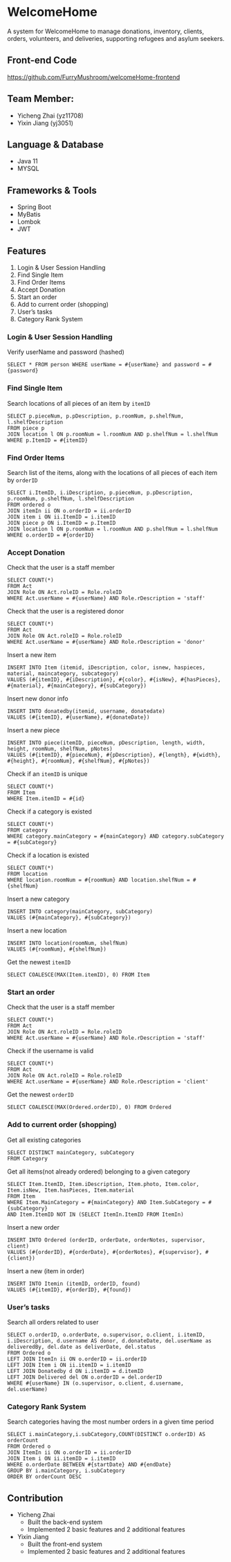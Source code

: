 # WelcomeHome
A system for WelcomeHome to manage donations, inventory, clients, orders, volunteers, and deliveries, supporting refugees and asylum seekers.
## Front-end Code
https://github.com/FurryMushroom/welcomeHome-frontend
## Team Member:
- Yicheng Zhai (yz11708)
- Yixin Jiang (yj3051)
## Language & Database
- Java 11
- MYSQL
## Frameworks & Tools
- Spring Boot
- MyBatis
- Lombok
- JWT
## Features
1. Login & User Session Handling
2. Find Single Item
3. Find Order Items
4. Accept Donation
5. Start an order
6. Add to current order (shopping)
7. User’s tasks
8. Category Rank System
### Login & User Session Handling
Verify userName and password (hashed)
```
SELECT * FROM person WHERE userName = #{userName} and password = #{password}
```
### Find Single Item
Search locations of all pieces of an item by `itemID`
```
SELECT p.pieceNum, p.pDescription, p.roomNum, p.shelfNum, l.shelfDescription 
FROM piece p 
JOIN location l ON p.roomNum = l.roomNum AND p.shelfNum = l.shelfNum 
WHERE p.ItemID = #{itemID}
```
### Find Order Items
Search list of the items, along with the locations of all pieces of each item by `orderID`
```
SELECT i.ItemID, i.iDescription, p.pieceNum, p.pDescription, p.roomNum, p.shelfNum, l.shelfDescription 
FROM ordered o 
JOIN itemIn ii ON o.orderID = ii.orderID
JOIN item i ON ii.ItemID = i.itemID
JOIN piece p ON i.ItemID = p.ItemID 
JOIN location l ON p.roomNum = l.roomNum AND p.shelfNum = l.shelfNum 
WHERE o.orderID = #{orderID}
```
### Accept Donation
Check that the user is a staff member
```
SELECT COUNT(*)
FROM Act 
JOIN Role ON Act.roleID = Role.roleID 
WHERE Act.userName = #{userName} AND Role.rDescription = 'staff'
```
Check that the user is a registered donor 
```
SELECT COUNT(*) 
FROM Act 
JOIN Role ON Act.roleID = Role.roleID 
WHERE Act.userName = #{userName} AND Role.rDescription = 'donor'
```
Insert a new item
```
INSERT INTO Item (itemid, iDescription, color, isnew, haspieces, material, maincategory, subcategory) 
VALUES (#{itemID}, #{iDescription}, #{color}, #{isNew}, #{hasPieces}, #{material}, #{mainCategory}, #{subCategory})
```
Insert new donor info
```
INSERT INTO donatedby(itemid, username, donatedate)
VALUES (#{itemID}, #{userName}, #{donateDate})
```
Insert a new piece
```
INSERT INTO piece(itemID, pieceNum, pDescription, length, width, height, roomNum, shelfNum, pNotes)
VALUES (#{itemID}, #{pieceNum}, #{pDescription}, #{length}, #{width}, #{height}, #{roomNum}, #{shelfNum}, #{pNotes})
```
Check if an `itemID` is unique
```
SELECT COUNT(*) 
FROM Item 
WHERE Item.itemID = #{id}
```
Check if a category is existed
```
SELECT COUNT(*) 
FROM category 
WHERE category.mainCategory = #{mainCategory} AND category.subCategory = #{subCategory}
```
Check if a location is existed
```
SELECT COUNT(*) 
FROM location 
WHERE location.roomNum = #{roomNum} AND location.shelfNum = #{shelfNum}
```
Insert a new category
```
INSERT INTO category(mainCategory, subCategory)
VALUES (#{mainCategory}, #{subCategory})
```
Insert a new location
```
INSERT INTO location(roomNum, shelfNum)
VALUES (#{roomNum}, #{shelfNum})
```
Get the newest `itemID`
```
SELECT COALESCE(MAX(Item.itemID), 0) FROM Item
```
### Start an order
Check that the user is a staff member
```
SELECT COUNT(*)
FROM Act 
JOIN Role ON Act.roleID = Role.roleID 
WHERE Act.userName = #{userName} AND Role.rDescription = 'staff'
```
Check if the username is valid
```
SELECT COUNT(*) 
FROM Act 
JOIN Role ON Act.roleID = Role.roleID 
WHERE Act.userName = #{userName} AND Role.rDescription = 'client'
```
Get the newest `orderID`
```
SELECT COALESCE(MAX(Ordered.orderID), 0) FROM Ordered
```
### Add to current order (shopping)
Get all existing categories
```
SELECT DISTINCT mainCategory, subCategory 
FROM Category
```
Get all items(not already ordered) belonging to a given category
```
SELECT Item.ItemID, Item.iDescription, Item.photo, Item.color, Item.isNew, Item.hasPieces, Item.material 
FROM Item 
WHERE Item.MainCategory = #{mainCategory} AND Item.SubCategory = #{subCategory}
AND Item.ItemID NOT IN (SELECT ItemIn.ItemID FROM ItemIn)
```
Insert a new order
```
INSERT INTO Ordered (orderID, orderDate, orderNotes, supervisor, client)
VALUES (#{orderID}, #{orderDate}, #{orderNotes}, #{supervisor}, #{client})
```
Insert a new (item in order)
```
INSERT INTO Itemin (itemID, orderID, found) 
VALUES (#{itemID}, #{orderID}, #{found})
```
### User’s tasks
Search all orders related to user
```
SELECT o.orderID, o.orderDate, o.supervisor, o.client, i.itemID, i.iDescription, d.username AS donor, d.donateDate, del.userName as deliveredBy, del.date as deliverDate, del.status 
FROM Ordered o 
LEFT JOIN ItemIn ii ON o.orderID = ii.orderID 
LEFT JOIN Item i ON ii.itemID = i.itemID 
LEFT JOIN Donatedby d ON i.itemID = d.itemID 
LEFT JOIN Delivered del ON o.orderID = del.orderID 
WHERE #{userName} IN (o.supervisor, o.client, d.username, del.userName)
```
### Category Rank System
Search categories having the most number orders in a given time period
```
SELECT i.mainCategory,i.subCategory,COUNT(DISTINCT o.orderID) AS orderCount 
FROM Ordered o 
JOIN ItemIn ii ON o.orderID = ii.orderID 
JOIN Item i ON ii.itemID = i.itemID 
WHERE o.orderDate BETWEEN #{startDate} AND #{endDate} 
GROUP BY i.mainCategory, i.subCategory 
ORDER BY orderCount DESC
```
## Contribution
- Yicheng Zhai
  - Built the back-end system
  - Implemented 2 basic features and 2 additional features
- Yixin Jiang
  - Built the front-end system
  - Implemented 2 basic features and 2 additional features
